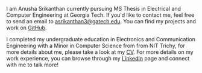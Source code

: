 I am Anusha Srikanthan currently pursuing MS Thesis in Electrical and Computer Engineering at Georgia Tech. If you'd like to contact me, feel free to send an email to asrikanthan3@gatech.edu. You can find my projects and work on [GitHub](https://github.com/Nusha97).

I completed my undergraduate education in Electronics and Communication Engineering with a Minor in Computer Science from from NIT Trichy, for more details about me, please take a look at my [CV](https://drive.google.com/file/d/1tws8DOA7JBUM7fI2LH94xj4inX0ICB0b/view?usp=sharing). For more details on my work experience, you can browse through my [LinkedIn](https://www.linkedin.com/in/anusha-srikanthan-630aa013b/) page and connect with me to talk more!   
